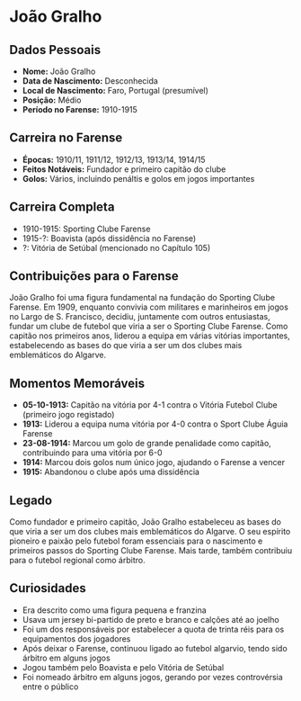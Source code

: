 # João Gralho

## Dados Pessoais
- **Nome:** João Gralho
- **Data de Nascimento:** Desconhecida
- **Local de Nascimento:** Faro, Portugal (presumível)
- **Posição:** Médio
- **Período no Farense:** 1910-1915

## Carreira no Farense
- **Épocas:** 1910/11, 1911/12, 1912/13, 1913/14, 1914/15
- **Feitos Notáveis:** Fundador e primeiro capitão do clube
- **Golos:** Vários, incluindo penáltis e golos em jogos importantes

## Carreira Completa
- 1910-1915: Sporting Clube Farense
- 1915-?: Boavista (após dissidência no Farense)
- ?: Vitória de Setúbal (mencionado no Capítulo 105)

## Contribuições para o Farense
João Gralho foi uma figura fundamental na fundação do Sporting Clube Farense. Em 1909, enquanto convivia com militares e marinheiros em jogos no Largo de S. Francisco, decidiu, juntamente com outros entusiastas, fundar um clube de futebol que viria a ser o Sporting Clube Farense. Como capitão nos primeiros anos, liderou a equipa em várias vitórias importantes, estabelecendo as bases do que viria a ser um dos clubes mais emblemáticos do Algarve.

## Momentos Memoráveis
- **05-10-1913:** Capitão na vitória por 4-1 contra o Vitória Futebol Clube (primeiro jogo registado)
- **1913:** Liderou a equipa numa vitória por 4-0 contra o Sport Clube Águia Farense
- **23-08-1914:** Marcou um golo de grande penalidade como capitão, contribuindo para uma vitória por 6-0
- **1914:** Marcou dois golos num único jogo, ajudando o Farense a vencer
- **1915:** Abandonou o clube após uma dissidência

## Legado
Como fundador e primeiro capitão, João Gralho estabeleceu as bases do que viria a ser um dos clubes mais emblemáticos do Algarve. O seu espírito pioneiro e paixão pelo futebol foram essenciais para o nascimento e primeiros passos do Sporting Clube Farense. Mais tarde, também contribuiu para o futebol regional como árbitro.

## Curiosidades
- Era descrito como uma figura pequena e franzina
- Usava um jersey bi-partido de preto e branco e calções até ao joelho
- Foi um dos responsáveis por estabelecer a quota de trinta réis para os equipamentos dos jogadores
- Após deixar o Farense, continuou ligado ao futebol algarvio, tendo sido árbitro em alguns jogos
- Jogou também pelo Boavista e pelo Vitória de Setúbal
- Foi nomeado árbitro em alguns jogos, gerando por vezes controvérsia entre o público 